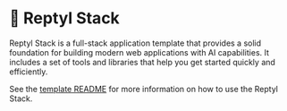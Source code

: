 # 🦎 Reptyl Stack

Reptyl Stack is a full-stack application template that provides a solid foundation for building modern web applications with
AI capabilities. It includes a set of tools and libraries that help you get started quickly and efficiently.

See the [template README](template/README.md) for more information on how to use the Reptyl Stack.

